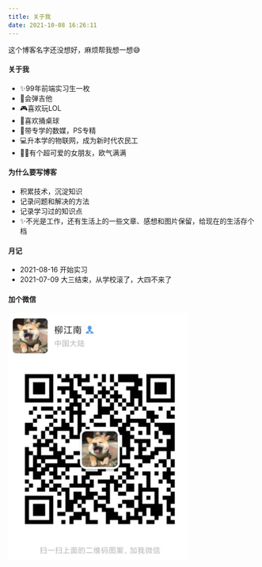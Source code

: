 ```yaml
---
title: 关于我
date: 2021-10-08 16:26:11
---
```


这个博客名字还没想好，麻烦帮我想一想😅

#### 关于我

- ✨99年前端实习生一枚
- 🎸会弹吉他
- 🎮喜欢玩LOL
- 🎱喜欢捅桌球
- 📸带专学的数媒，PS专精
- 💻升本学的物联网，成为新时代农民工
- 👧🏻有个超可爱的女朋友，欧气满满

#### 为什么要写博客

- 积累技术，沉淀知识
- 记录问题和解决的方法
- 记录学习过的知识点
- ✨不光是工作，还有生活上的一些文章、感想和图片保留，给现在的生活存个档

#### 月记

- 2021-08-16 开始实习
- 2021-07-09 大三结束，从学校滚了，大四不来了

#### 加个微信

![wx](./Snipaste_2021-10-13_09-57-41.jpg)
